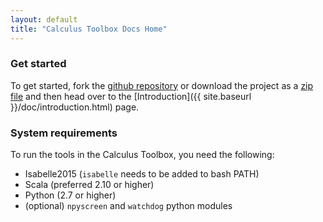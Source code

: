 ```yaml
---
layout: default
title: "Calculus Toolbox Docs Home"
---
```


### Get started

To get started, fork the [github repository](https://github.com/goodlyrottenapple/calculus-toolbox) or download the project as a [zip file](https://github.com/goodlyrottenapple/calculus-toolbox/archive/master.zip) and then head over to the [Introduction]({{ site.baseurl }}/doc/introduction.html) page.

### System requirements

To run the tools in the Calculus Toolbox, you need the following:

- Isabelle2015 (`isabelle` needs to be added to bash PATH)
- Scala (preferred 2.10 or higher)
- Python (2.7 or higher)
- (optional) `npyscreen` and `watchdog` python modules

